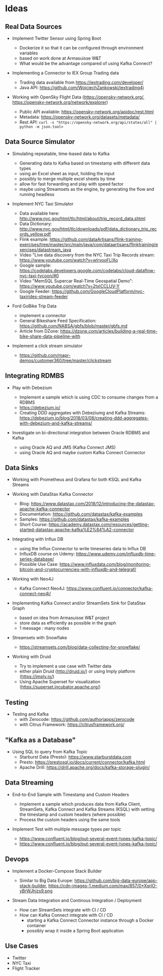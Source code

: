 # Ideas

## Real Data Sources

* Implement Twitter Sensor using Spring Boot
  * Dockerize it so that it can be configured through environment variables
  * based on work done at Armasuisse W&T
  * What would be the advantage compared of using Kafka Connect?

* Implementing a Connector to IEX Group Trading data
  * Trading data available from <https://iextrading.com/developer/>
  * Java API: <https://github.com/WojciechZankowski/iextrading4j>

* Working with OpenSky Flight Data (<https://opensky-network.org/>, <https://opensky-network.org/network/explorer>)
  * Public API available: <https://opensky-network.org/apidoc/rest.html> 
  * Metadata: <https://opensky-network.org/datasets/metadata/>
  * Rest API: `curl -s "https://opensky-network.org/api/states/all" | python -m json.tool>`
    
## Data Source Simulator

* Simulating repeatable, time-based data to Kafka
  * Generating data to Kafka based on timestamp with different data types
  * using an Excel sheet as input, holding the input
  * possibly to merge multiple excel sheets by time
  * allow for fast forwarding and play with speed factor
  * maybe using Streamsets as the engine, by generating the flow and running headless

* Implement NYC Taxi Simulator
  * Data available here: <http://www.nyc.gov/html/tlc/html/about/trip_record_data.shtml>
  * Data Dictionary: <http://www.nyc.gov/html/tlc/downloads/pdf/data_dictionary_trip_records_yellow.pdf>
  * Flink example: <https://github.com/dataArtisans/flink-training-exercises/tree/master/src/main/java/com/dataartisans/flinktraining/exercises/datastream_java>
  * Video "Live data discovery from the NYC Taxi Trip Records stream: <https://www.youtube.com/watch?v=wlrvooFLlXo>
  * Google sample: <https://codelabs.developers.google.com/codelabs/cloud-dataflow-nyc-taxi-tycoon/#0>
  * Video "MemSQL Supercar Real-Time Geospatial Demo": <https://www.youtube.com/watch?v=2txICCLUV-Y>
  * Google Feeder: <https://github.com/GoogleCloudPlatform/nyc-taxirides-stream-feeder>
  
* Ford GoBike Trip Data
  * implement a connector
  * General Bikeshare Feed Specification: <https://github.com/NABSA/gbfs/blob/master/gbfs.md>
  * Article from DZone: <https://dzone.com/articles/building-a-real-time-bike-share-data-pipeline-with>

* Implement a click stream simulator
  * <https://github.com/mapr-demos/customer360/tree/master/clickstream> 

## Integrating RDMBS

* Play with Debezium
  * Implement a sample which is using CDC to consume changes from a RDBMS 
  * <https://debezium.io/> 	
  * Creating DDD aggregates with Debeziumg and Kafka Streams: <https://debezium.io/blog/2018/03/08/creating-ddd-aggregates-with-debezium-and-kafka-streams/>
 
* Investigate on bi-directional integration between Oracle RDBMS and Kafka
  * using Oracle AQ and JMS (Kafka Connect JMS)
  * using Oracle AQ and maybe custom Kafka Connect Connector     
    
## Data Sinks

* Working with Prometheus and Grafana for both KSQL and Kafka Streams

* Working with DataStax Kafka Connector
  * Blog: <https://www.datastax.com/2018/12/introducing-the-datastax-apache-kafka-connector>
  * Documentation: <https://github.com/datastax/kafka-examples>
  * Samples: <https://github.com/datastax/kafka-examples>
  * Short Course: <https://academy.datastax.com/resources/getting-started-datastax-apache-kafka%E2%84%A2-connector>

* Integrating with Influx DB
  * using the Influx Connector to write timeseries data to Influx DB
  * InfluxDB course on Udemy: <https://www.udemy.com/influxdb-time-series-database/>
  * Possible Use Case: <https://www.influxdata.com/blog/monitoring-bitcoin-and-cryptocurrencies-with-influxdb-and-telegraf/>

* Working with Neo4J
  * Kafka Connect Neo4J: <https://www.confluent.io/connector/kafka-connect-neo4j/>

* Implementing Kafka Connect and/or StreamSets Sink for DataStax Graph
  * based on idea from Armasuisse W&T project
  * store data as efficiently as possible in the graph
  * 1 message : many nodes 

* Streamsets with Snowflake
  * <https://streamsets.com/blog/data-collecting-for-snowflake/>

* Working with Druid
  * Try to implement a use case with Twitter data
  * either plain Druid (<http://druid.io/>) or using Imply platform (<https://imply.io/>)
  * Using Apache Superset for visualization (<https://superset.incubator.apache.org/>)

## Testing

* Testing and Kafka
  * with Zerocode: <https://github.com/authorjapps/zerocode>  
  * with Citrus Framework: <https://citrusframework.org/> 
 
## "Kafka as a Database"

* Using SQL to query from Kafka Topic
  * Starburst Data (Presto): <https://www.starburstdata.com>
  * Presto: <https://prestosql.io/docs/current/connector/kafka.html>
  * Apache Drill: <https://drill.apache.org/docs/kafka-storage-plugin/>
 
## Data Streaming

* End-to-End Sample with Timestamp and Custom Headers
  * Implement a sample which produces data from Kafka Client, StreamSets, Kafka Connect and Kafka Streams (KSQL) with setting the timestamp and custom headers (where possible)
  * Process the custom headers using the same tools 

* Implement Test with multiple message types per topic
  * <https://www.confluent.io/blog/put-several-event-types-kafka-topic/> 
  * <https://www.confluent.io/blog/put-several-event-types-kafka-topic/> 

## Devops

* Implement a Docker-Compose Stack Builder
  * Similar to Big Data Europe: <https://github.com/big-data-europe/app-stack-builder>, <https://cdn-images-1.medium.com/max/857/0*XqrlO-yBrWJhjzs9.png>

* Stream Data Integration and Continous Integration / Deployment
  * How can StreamSets integrate with CI / CD
  * How can Kafka Connect integrate with CI / CD 
     * starting a Kafka Connect Connector instance through a Docker container 
     * possibly wrap it inside a Spring Boot application

## Use Cases
* Twitter
* NYC Taxi
* Flight Tracker

